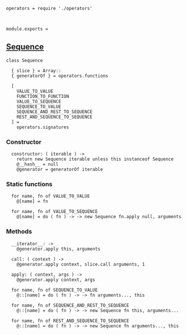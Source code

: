     operators = require './operators'



    module.exports =




## [Sequence]()

    class Sequence

      { slice } = Array::
      { generatorOf } = operators.functions

      [
        VALUE_TO_VALUE
        FUNCTION_TO_FUNCTION
        VALUE_TO_SEQUENCE
        SEQUENCE_TO_VALUE
        SEQUENCE_AND_REST_TO_SEQUENCE
        REST_AND_SEQUENCE_TO_SEQUENCE
      ] =
        operators.signatures




### Constructor

      constructor: ( iterable ) ->
        return new Sequence iterable unless this instanceof Sequence
        @__hash__ = null
        @generator = generatorOf iterable



### Static functions

      for name, fn of VALUE_TO_VALUE
        @[name] = fn

      for name, fn of VALUE_TO_SEQUENCE
        @[name] = do ( fn ) -> -> new Sequence fn.apply null, arguments



### Methods

      __iterator__: ->
        @generator.apply this, arguments

      call: ( context ) ->
        @generator.apply context, slice.call arguments, 1

      apply: ( context, args ) ->
        @generator.apply context, args

      for name, fn of SEQUENCE_TO_VALUE
        @::[name] = do ( fn ) -> -> fn arguments..., this

      for name, fn of SEQUENCE_AND_REST_TO_SEQUENCE
        @::[name] = do ( fn ) -> -> new Sequence fn this, arguments...

      for name, fn of REST_AND_SEQUENCE_TO_SEQUENCE
        @::[name] = do ( fn ) -> -> new Sequence fn arguments..., this
